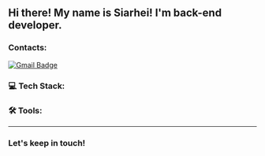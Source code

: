 ## Hi there! My name is Siarhei! I'm back-end developer.

### Contacts:

[![Gmail Badge](https://img.shields.io/badge/-levzh93@gmail.com-c14438?style=flat&logo=Gmail&logoColor=white&link=mailto:levzh93@gmail.com)](mailto:levzh93@gmail.com) 


### 💻 Tech Stack:

### 🛠 Tools:

---

### Let's keep in touch!
